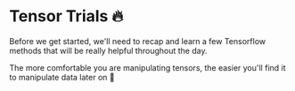 # Tensor Trials 🔥

Before we get started, we'll need to recap and learn a few Tensorflow methods that will be really helpful throughout the day.

The more comfortable you are manipulating tensors, the easier you'll find it to manipulate data later on 💪
